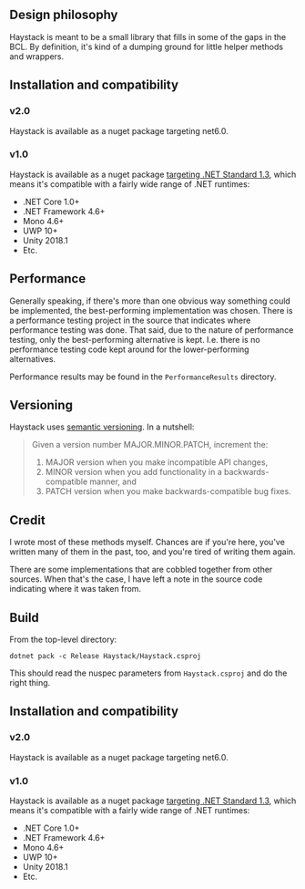 ## Design philosophy
Haystack is meant to be a small library that fills in some of the gaps in the BCL. By definition, it's kind of a dumping ground for little helper methods and wrappers.

## Installation and compatibility
### v2.0
Haystack is available as a nuget package targeting net6.0.

### v1.0
Haystack is available as a nuget package [targeting .NET Standard 1.3](https://docs.microsoft.com/en-us/dotnet/standard/net-standard), which means it's compatible with a fairly wide range of .NET runtimes:

* .NET Core 1.0+
* .NET Framework 4.6+
* Mono 4.6+
* UWP 10+
* Unity 2018.1
* Etc.

## Performance
Generally speaking, if there's more than one obvious way something could be implemented, the best-performing implementation was chosen. There is a performance testing project in the source that indicates where performance testing was done. That said, due to the nature of performance testing, only the best-performing alternative is kept. I.e. there is no performance testing code kept around for the lower-performing alternatives.

Performance results may be found in the `PerformanceResults` directory.

## Versioning
Haystack uses [semantic versioning](http://semver.org/). In a nutshell:

> Given a version number MAJOR.MINOR.PATCH, increment the:
>
> 1. MAJOR version when you make incompatible API changes,
> 2. MINOR version when you add functionality in a backwards-compatible manner, and
> 3. PATCH version when you make backwards-compatible bug fixes.

## Credit
I wrote most of these methods myself. Chances are if you're here, you've written many of them in the past, too, and you're tired of writing them again.

There are some implementations that are cobbled together from other sources. When that's the case, I have left a note in the source code indicating where it was taken from.

## Build
From the top-level directory:

```
dotnet pack -c Release Haystack/Haystack.csproj
```

This should read the nuspec parameters from `Haystack.csproj` and do the right thing.

## Installation and compatibility
### v2.0
Haystack is available as a nuget package targeting net6.0.

### v1.0
Haystack is available as a nuget package [targeting .NET Standard 1.3](https://docs.microsoft.com/en-us/dotnet/standard/net-standard), which means it's compatible with a fairly wide range of .NET runtimes:

* .NET Core 1.0+
* .NET Framework 4.6+
* Mono 4.6+
* UWP 10+
* Unity 2018.1
* Etc.
